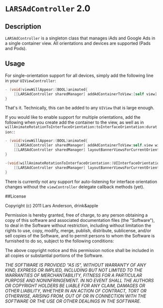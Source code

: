 # `LARSAdController` 2.0

## Description
`LARSAdController` is a singleton class that manages iAds and Google Ads in a single container view.  All orientations and devices are supported (Pads and Pods).

## Usage
For single-orientation support for all devices, simply add the following line in your `UIViewController`:
``` objective-c
- (void)viewWillAppear:(BOOL)animated{
    [[LARSAdController sharedManager] addAdContainerToView:[self view] withViewController:self];
}
```

That's it.  Technically, this can be added to any `UIView` that is large enough.

If you would like to enable support for multiple orientations, add the following when you create add the container to the view, as well as in `willAnimateRotationToInterfaceOrientation:toInterfaceOrientation:duration:`:
``` objective-c
- (void)viewWillAppear:(BOOL)animated{
    [[LARSAdController sharedManager] addAdContainerToView:self.view withParentViewController:self];
    [[LARSAdController sharedManager] layoutBannerViewsForCurrentOrientation:self.interfaceOrientation];
}

-(void)willAnimateRotationToInterfaceOrientation:(UIInterfaceOrientation)toInterfaceOrientation duration:(NSTimeInterval)duration{
    [[LARSAdController sharedManager] layoutBannerViewsForCurrentOrientation:toInterfaceOrientation];
}
```

There is currently not any support for auto-listening for interface orientation changes without the `viewController` delegate callback methods (yet).

##License

Copyright (c) 2011 Lars Anderson, drink&apple

Permission is hereby granted, free of charge, to any person obtaining a copy of this software and associated documentation files (the "Software"), to deal in the Software without restriction, including without limitation the rights to use, copy, modify, merge, publish, distribute, sublicense, and/or sell copies of the Software, and to permit persons to whom the Software is furnished to do so, subject to the following conditions:

The above copyright notice and this permission notice shall be included in all copies or substantial portions of the Software.

*THE SOFTWARE IS PROVIDED "AS IS", WITHOUT WARRANTY OF ANY KIND, EXPRESS OR IMPLIED, INCLUDING BUT NOT LIMITED TO THE WARRANTIES OF MERCHANTABILITY, FITNESS FOR A PARTICULAR PURPOSE AND NONINFRINGEMENT. IN NO EVENT SHALL THE AUTHORS OR COPYRIGHT HOLDERS BE LIABLE FOR ANY CLAIM, DAMAGES OR OTHER LIABILITY, WHETHER IN AN ACTION OF CONTRACT, TORT OR OTHERWISE, ARISING FROM, OUT OF OR IN CONNECTION WITH THE SOFTWARE OR THE USE OR OTHER DEALINGS IN THE SOFTWARE.*